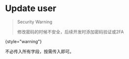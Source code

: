# Update user

> Security Warning
> 
> 修改密码的时候不安全，后续开发时添加密码验证或2FA
> 
{style="warning"}

不必传入所有字段，按需传入即可。

<!-- Use multiple <sample> elements inside <request> to provide samples for various programming languages. 
They will be placed in tabs.Developers can use these samples as templates when making requests to this endpoint. -->

<api-endpoint openapi-path="./../cotalk.yaml" endpoint="/api/user/private/{user_id}" method="put">

</api-endpoint>
